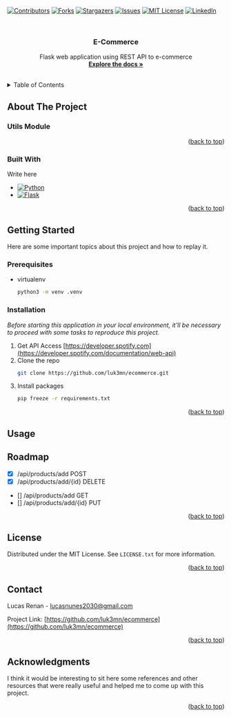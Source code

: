 <a name="ecommerce"></a>

[![Contributors][contributors-shield]][contributors-url]
[![Forks][forks-shield]][forks-url]
[![Stargazers][stars-shield]][stars-url]
[![Issues][issues-shield]][issues-url]
[![MIT License][license-shield]][license-url]
[![LinkedIn][linkedin-shield]][linkedin-url]



<!-- PROJECT LOGO -->
<br />
<div align="center">
  <a href="https://github.com/luk3mn/ecommerce">
    <!-- <img src="https://pipedream.com/s.v0/app_mqeh75/logo/orig" alt="Logo" width="80" height="80"> -->
  </a>

  <h3 align="center">E-Commerce</h3>

  <p align="center">
    Flask web application using REST API to e-commerce
    <br />
    <a href="https://github.com/luk3mn/ecommerce/README.md"><strong>Explore the docs »</strong></a>
    <br />
    <br />
  </p>
</div>



<!-- TABLE OF CONTENTS -->
<details>
  <summary>Table of Contents</summary>
  <ol>
    <li>
      <a href="#about-the-project">About The Project</a>
      <ul>
        <li><a href="#built-with">Built With</a></li>
      </ul>
    </li>
    <li>
      <a href="#getting-started">Getting Started</a>
      <ul>
        <li><a href="#prerequisites">Prerequisites</a></li>
        <li><a href="#installation">Installation</a></li>
      </ul>
    </li>
    <li><a href="#usage">Usage</a></li>
    <li><a href="#roadmap">Roadmap</a></li>
    <li><a href="#license">License</a></li>
    <li><a href="#contact">Contact</a></li>
    <li><a href="#acknowledgments">Acknowledgments</a></li>
  </ol>
</details>



<!-- ABOUT THE PROJECT -->
## About The Project
<!-- ![Home](src/assets/diagram.png) -->


<p align="justify">
  
</p> 

### Utils Module

<p align="right">(<a href="#ecommerce">back to top</a>)</p>



### Built With

Write here

* [![Python][Python]][Python-url]
* [![Flask][Flask]][Flask-url]
<!-- * [![PostgreSQL][PostgreSQL]][PostgreSQL-url] -->

<p align="right">(<a href="#ecommerce">back to top</a>)</p>



<!-- GETTING STARTED -->
## Getting Started

Here are some important topics about this project and how to replay it.

### Prerequisites

* virtualenv
  ```sh
  python3 -m venv .venv
  ```

### Installation

_Before starting this application in your local environment, it'll be necessary to proceed with some tasks to reproduce this project._

1. Get API Access [https://developer.spotify.com](https://developer.spotify.com/documentation/web-api)
2. Clone the repo
   ```sh
   git clone https://github.com/luk3mn/ecommerce.git
   ```
3. Install packages
   ```sh
   pip freeze -r requirements.txt
   ```

<p align="right">(<a href="#ecommerce">back to top</a>)</p>



<!-- USAGE EXAMPLES -->
## Usage


<!-- ROADMAP -->
## Roadmap

- [x] /api/products/add POST
- [x] /api/products/add/{id} DELETE
- [] /api/products/add GET
- [] /api/products/add/{id} PUT


<p align="right">(<a href="#ecommerce">back to top</a>)</p>



<!-- LICENSE -->
## License

Distributed under the MIT License. See `LICENSE.txt` for more information.

<p align="right">(<a href="#ecommerce">back to top</a>)</p>



<!-- CONTACT -->
## Contact

Lucas Renan - lucasnunes2030@gmail.com

Project Link: [https://github.com/luk3mn/ecommerce](https://github.com/luk3mn/ecommerce)

<p align="right">(<a href="#ecommerce">back to top</a>)</p>


<!-- ACKNOWLEDGMENTS -->
## Acknowledgments

I think it would be interesting to sit here some references and other resources that were really useful and helped me to come up with this project.

<p align="right">(<a href="#ecommerce">back to top</a>)</p>

<!-- MARKDOWN LINKS & IMAGES -->
<!-- https://www.markdownguide.org/basic-syntax/#reference-style-links -->
[contributors-shield]: https://img.shields.io/github/contributors/luk3mn/ecommerce.svg?style=for-the-badge
[contributors-url]: https://github.com/luk3mn/ecommerce/graphs/contributors
[issues-shield]: https://img.shields.io/github/issues/luk3mn/ecommerce.svg?style=for-the-badge
[issues-url]: https://github.com/luk3mn/ecommerce/issues
[forks-shield]: https://img.shields.io/github/forks/luk3mn/ecommerce.svg?style=for-the-badge
[forks-url]: https://github.com/luk3mn/ecommerce/network/members
[stars-shield]: https://img.shields.io/github/stars/luk3mn/ecommerce.svg?style=for-the-badge
[stars-url]: https://github.com/luk3mn/ecommerce/stargazers
[license-shield]: https://img.shields.io/github/license/othneildrew/Best-README-Template.svg?style=for-the-badge
[license-url]: https://github.com/luk3mn/ecommerce/blob/master/LICENSE
[linkedin-shield]: https://img.shields.io/badge/-LinkedIn-black.svg?style=for-the-badge&logo=linkedin&colorB=555
[linkedin-url]: https://www.linkedin.com/in/lucasmaues/
[general-code-screenshot]: assets/general-project.png

<!-- Stack Shields -->
[Python]: https://img.shields.io/badge/Python-3776AB?style=for-the-badge&logo=python&logoColor=ffffff
[Python-url]: https://www.python.org/
[Flask]: https://img.shields.io/badge/Flask-000000?style=for-the-badge&logo=flask&logoColor=ffffff
[Flask-url]: https://flask.palletsprojects.com/en/3.0.x/
<!-- [PostgreSQL]: https://img.shields.io/badge/POSTGRESQL-4169E1?style=for-the-badge&logo=postgresql&logoColor=ffffff
[PostgreSQL-url]: https://www.postgresql.org/ -->